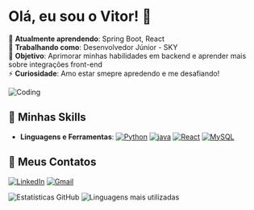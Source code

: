 # Olá, eu sou o Vitor! 👋

🌱 **Atualmente aprendendo**: Spring Boot, React<br>
💼 **Trabalhando como**: Desenvolvedor Júnior - SKY<br>
🎯 **Objetivo**: Aprimorar minhas habilidades em backend e aprender mais sobre integrações front-end<br> 
⚡ **Curiosidade**: Amo estar smepre apredendo e me desafiando!

![Coding](https://media.giphy.com/media/4rZA5D22301iMgrUNd/giphy.gif)

## 🚀 Minhas Skills
- **Linguagens e Ferramentas**:
  [![Python](https://skillicons.dev/icons?i=python)](https://skillicons.dev)
  [![java](https://skillicons.dev/icons?i=python)](https://skillicons.dev)
  [![React](https://skillicons.dev/icons?i=react)](https://skillicons.dev)
  [![MySQL](https://skillicons.dev/icons?i=mysql)](https://skillicons.dev)
  
## 🔗 Meus Contatos
[![LinkedIn](https://img.shields.io/badge/LinkedIn-0077B5?style=for-the-badge&logo=linkedin&logoColor=white)](https://www.linkedin.com/in/seuusuario)
[![Gmail](https://img.shields.io/badge/Gmail-D14836?style=for-the-badge&logo=gmail&logoColor=white)](mailto:seuemail@gmail.com)

![Estatísticas GitHub](https://github-readme-stats.vercel.app/api?username=vitu1415&show_icons=true&theme=radical)
![Linguagens mais utilizadas](https://github-readme-stats.vercel.app/api/top-langs/?username=vitu1415&layout=compact&theme=radical)

